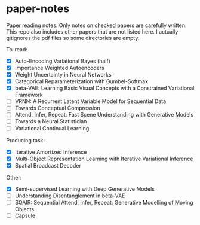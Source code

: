 # paper-notes
Paper reading notes. Only notes on checked papers are carefully written. This repo also includes other papers that are not listed here. I actually gitignores the pdf files so some directories are empty. 

To-read:

- [x] Auto-Encoding Variational Bayes (half)
- [x] Importance Weighted Autoencoders 
- [x] Weight Uncertainty in Neural Networks
- [x] Categorical Reparameterization with Gumbel-Softmax
- [x] beta-VAE: Learning Basic Visual Concepts with a Constrained Variational Framework
- [ ] VRNN: A Recurrent Latent Variable Model for Sequential Data
- [ ] Towards Conceptual Compression
- [ ] Attend, Infer, Repeat: Fast Scene Understanding with Generative Models
- [ ] Towards a Neural Statistician
- [ ] Variational Continual Learning

Producing task:

- [x] Iterative Amortized Inference
- [x] Multi-Object Representation Learning with Iterative Variational Inference
- [x] Spatial Broadcast Decoder

Other:

- [x] Semi-supervised Learning with Deep Generative Models
- [ ] Understanding Disentanglement in beta-VAE
- [ ] SQAIR: Sequential Attend, Infer, Repeat: Generative Modelling of Moving Objects
- [ ] Capsule
